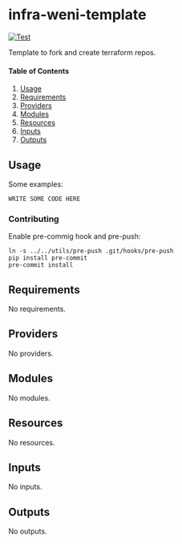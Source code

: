 # infra-weni-template

[![Test](https://github.com/weni-ai/infra-weni-template/actions/workflows/test.yml/badge.svg?branch=main)](https://github.com/weni-ai/infra-weni-template/actions/workflows/test.yml)

Template to fork and create terraform repos.

#### Table of Contents

1. [Usage](#usage)
2. [Requirements](#requirements)
3. [Providers](#providers)
4. [Modules](#modules)
5. [Resources](#resources)
6. [Inputs](#inputs)
7. [Outputs](#outputs)

## Usage

Some examples:

```hcl
WRITE SOME CODE HERE
```

### Contributing

Enable pre-commig hook and pre-push:

```
ln -s ../../utils/pre-push .git/hooks/pre-push
pip install pre-commit
pre-commit install
```

<!-- BEGINNING OF PRE-COMMIT-TERRAFORM DOCS HOOK -->
## Requirements

No requirements.

## Providers

No providers.

## Modules

No modules.

## Resources

No resources.

## Inputs

No inputs.

## Outputs

No outputs.
<!-- END OF PRE-COMMIT-TERRAFORM DOCS HOOK -->
